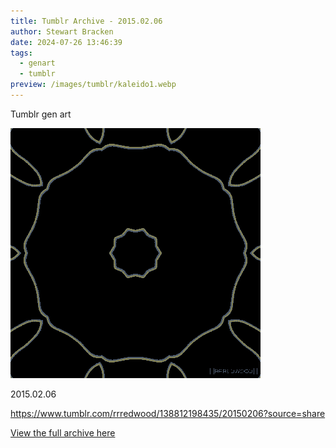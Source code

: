 ```yaml
---
title: Tumblr Archive - 2015.02.06
author: Stewart Bracken
date: 2024-07-26 13:46:39
tags:
  - genart
  - tumblr
preview: /images/tumblr/kaleido1.webp
---
```

Tumblr gen art

![2015.02.06](/images/tumblr/kaleido1.webp)

2015.02.06

https://www.tumblr.com/rrredwood/138812198435/20150206?source=share

[View the full archive here](https://www.tumblr.com/rrredwood)